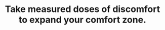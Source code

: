 ---
title: Take measured doses of discomfort to expand your comfort zone.
tags: brave mindfulness stoicism
star: true
brave: true
---